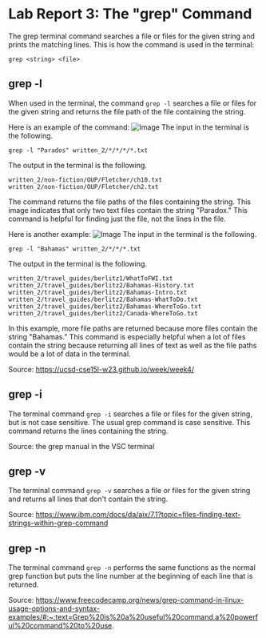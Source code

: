 # Lab Report 3: The "grep" Command
The grep terminal command searches a file or files for the given string and prints the matching lines. This is how the command is used in the terminal:
```
grep <string> <file>
```
## grep -l
When used in the terminal, the command `grep -l` searches a file or files for the given string and returns the file path of the file containing the string.

Here is an example of the command:
![Image](https://user-images.githubusercontent.com/122569733/218234666-6d2d70b6-4c38-401f-be41-69c116e10451.png)
The input in the terminal is the following.
```
grep -l "Parados" written_2/*/*/*/*.txt
```
The output in the terminal is the following.
```
written_2/non-fiction/OUP/Fletcher/ch10.txt
written_2/non-fiction/OUP/Fletcher/ch2.txt
```
The command returns the file paths of the files containing the string. This image indicates that only two text files contain the string "Paradox." This command is helpful for finding just the file, not the lines in the file. 

Here is another example:
![Image](https://user-images.githubusercontent.com/122569733/218234637-639f230d-9f44-46da-b82c-f9c1bc2d9245.png)
The input in the terminal is the following.
```
grep -l "Bahamas" written_2/*/*/*.txt
```
The output in the terminal is the following.
```
written_2/travel_guides/berlitz1/WhatToFWI.txt
written_2/travel_guides/berlitz2/Bahamas-History.txt
written_2/travel_guides/berlitz2/Bahamas-Intro.txt
written_2/travel_guides/berlitz2/Bahamas-WhatToDo.txt
written_2/travel_guides/berlitz2/Bahamas-WhereToGo.txt
written_2/travel_guides/berlitz2/Canada-WhereToGo.txt
```
In this example, more file paths are returned because more files contain the string "Bahamas." This command is especially helpful when a lot of files contain the string because returning all lines of text as well as the file paths would be a lot of data in the terminal.

Source: https://ucsd-cse15l-w23.github.io/week/week4/
## grep -i
The terminal command `grep -i` searches a file or files for the given string, but is not case sensitive. The usual grep command is case sensitive. This command returns the lines containing the string. 

Source: the grep manual in the VSC terminal
## grep -v
The terminal command `grep -v` searches a file or files for the given string and returns all lines that don't contain the string. 

Source: https://www.ibm.com/docs/da/aix/7.1?topic=files-finding-text-strings-within-grep-command
## grep -n
The terminal command `grep -n` performs the same functions as the normal grep function but puts the line number at the beginning of each line that is returned. 

Source: https://www.freecodecamp.org/news/grep-command-in-linux-usage-options-and-syntax-examples/#:~:text=Grep%20is%20a%20useful%20command,a%20powerful%20command%20to%20use.
